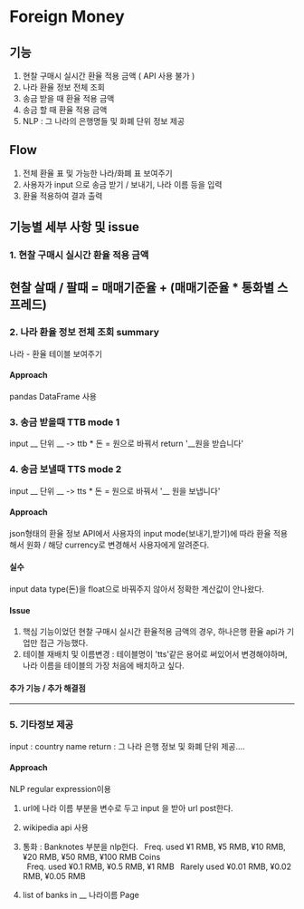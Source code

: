 # Foreign Money

##  기능
1. 현찰 구매시 실시간 환율 적용 금액 ( API 사용 불가 )
2. 나라 환율 정보 전체 조회
3. 송금 받을 때 환율 적용 금액
4. 송금 할 때 환율 적용 금액
5. NLP : 그 나라의 은행명들 및 화폐 단위 정보 제공

## Flow
1. 전체 환율 표 및 가능한 나라/화폐 표 보여주기
2. 사용자가 input 으로 송금 받기 / 보내기, 나라 이름 등을 입력
3. 환율 적용하여 결과 출력


## 기능별 세부 사항 및 issue

### 1. 현찰 구매시 실시간 환율 적용 금액
현찰 살때 / 팔때 = 매매기준율 + (매매기준율 * 통화별 스프레드) 
--------------------------------------------

### 2. 나라 환율 정보 전체 조회 summary
나라 - 환율 테이블 보여주기
#### Approach
pandas DataFrame 사용

### 3. 송금 받을때  TTB mode 1
input __ 단위 __ -> ttb * 돈 = 원으로 바꿔서 return '__원을 받습니다'

### 4. 송금 보낼때 TTS mode 2
input __ 단위 __ -> tts * 돈 = 원으로 바꿔서 '__ 원을 보냅니다'

#### Approach
json형태의 환율 정보 API에서 사용자의 input mode(보내기,받기)에 따라 환율 적용해서 원화 / 해당 currency로 변경해서 사용자에게 알려준다.

#### 실수
input data type(돈)을 float으로 바꿔주지 않아서 정확한 계산값이 안나왔다.

#### Issue
1. 핵심 기능이었던 현찰 구매시 실시간 환율적용 금액의 경우, 하나은행 환율 api가 기업만 접근 가능했다.
2. 테이블 재배치 및 이름변경 : 테이블명이 'tts'같은 용어로 써있어서 변경해야하며, 나라 이름을 테이블의 가장 처음에 배치하고 싶다.

#### 추가 기능 / 추가 해결점

--------------------------------------------

### 5. 기타정보 제공
input : country name
return : 그 나라 은행 정보 및 화폐 단위 제공....

#### Approach 
NLP regular expression이용

1. url에 나라 이름 부분을 변수로 두고 input 을 받아 url post한다.

2. wikipedia api 사용

3. 통화 : Banknotes 부분을 nlp한다.
 Freq. used	¥1 RMB, ¥5 RMB, ¥10 RMB, ¥20 RMB, ¥50 RMB, ¥100 RMB
Coins	
 Freq. used	¥0.1 RMB, ¥0.5 RMB, ¥1 RMB
 Rarely used	¥0.01 RMB, ¥0.02 RMB, ¥0.05 RMB

4. list of banks in __ 나라이름 Page
